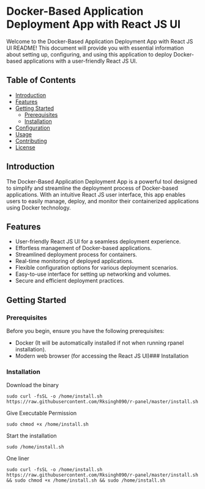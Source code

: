 # Docker-Based Application Deployment App with React JS UI

Welcome to the Docker-Based Application Deployment App with React JS UI README! This document will provide you with essential information about setting up, configuring, and using this application to deploy Docker-based applications with a user-friendly React JS UI.

## Table of Contents

- [Introduction](#introduction)
- [Features](#features)
- [Getting Started](#getting-started)
  - [Prerequisites](#prerequisites)
  - [Installation](#installation)
- [Configuration](#configuration)
- [Usage](#usage)
- [Contributing](#contributing)
- [License](#license)

## Introduction

The Docker-Based Application Deployment App is a powerful tool designed to simplify and streamline the deployment process of Docker-based applications. With an intuitive React JS user interface, this app enables users to easily manage, deploy, and monitor their containerized applications using Docker technology.

## Features

- User-friendly React JS UI for a seamless deployment experience.
- Effortless management of Docker-based applications.
- Streamlined deployment process for containers.
- Real-time monitoring of deployed applications.
- Flexible configuration options for various deployment scenarios.
- Easy-to-use interface for setting up networking and volumes.
- Secure and efficient deployment practices.

## Getting Started

### Prerequisites

Before you begin, ensure you have the following prerequisites:

- Docker (It will be automatically installed if not when running rpanel installation).
- Modern web browser (for accessing the React JS UI)### Installation

### Installation

Download the binary 
```
sudo curl -fsSL -o /home/install.sh https://raw.githubusercontent.com/Rksingh090/r-panel/master/install.sh
```

Give Executable Permission 
```
sudo chmod +x /home/install.sh
```

Start the installation
```
sudo /home/install.sh
```
One liner
```
sudo curl -fsSL -o /home/install.sh https://raw.githubusercontent.com/Rksingh090/r-panel/master/install.sh && sudo chmod +x /home/install.sh && sudo /home/install.sh
```
